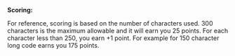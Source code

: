 **Scoring:** 

For reference, scoring is based on the number of characters used.
300 characters is the maximum allowable and it will earn you 25 points.
For each character less than 250, you earn +1 point. 
For example for 150 character long code earns you 175 points.
